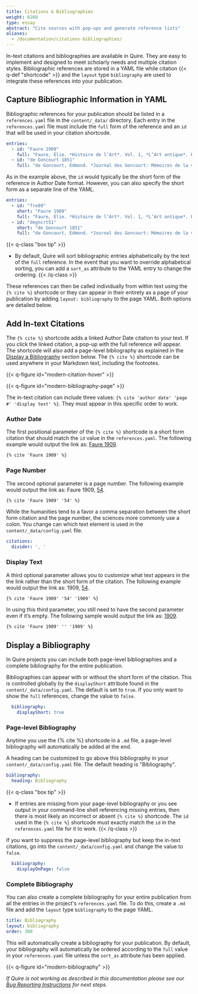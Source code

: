 ```yaml
---
title: Citations & Bibliographies
weight: 6260
type: essay
abstract: "Cite sources with pop-ups and generate reference lists"
aliases:
  - /documentation/citations-bibliographies/
---
```


In-text citations and bibliographies are available in Quire. They are easy to implement and designed to meet scholarly needs and multiple citation styles. Bibliographic references are stored in a YAML file while citation {{< q-def "shortcode" >}} and the `layout` type `bibliography` are used to integrate these references into your publication.

## Capture Bibliographic Information in YAML

Bibliographic references for your publication should be listed in a `references.yaml` file in the `content/_data/` directory. Each entry in the `references.yaml` file must include the `full` form of the reference and an `id` that will be used in your citation shortcode.

```yaml
entries:
  - id: "Faure 1909"
    full: "Faure, Élie. *Histoire de l’Art*. Vol. 1, *L’Art antique*. Paris: Gallimard, 1909"
  - id: "de Goncourt 1851"
    full: "de Goncourt, Edmond. *Journal des Goncourt: Mémoires de la vie littéraire.* Paris; G. Charpentier et cie, 1851."
```

As in the example above, the `id` would typically be the short form of the reference in Author Date format. However, you can also specify the short form as a separate line of the YAML.

```yaml
entries:
  - id: "fre09"
    short: "Faure 1909"
    full: "Faure, Élie. *Histoire de l’Art*. Vol. 1, *L’Art antique*. Paris: Gallimard, 1909"
  - id: "degncrt51"
    short: "de Goncourt 1851"
    full: "de Goncourt, Edmond. *Journal des Goncourt: Mémoires de la vie littéraire.* Paris; G. Charpentier et cie, 1851."
```

{{< q-class "box tip" >}}
- By default, Quire will sort bibliographic entries alphabetically by the text of the `full` reference. In the event that you want to override alphabetical sorting, you can add a `sort_as` attribute to the YAML entry to change the ordering.
{{< /q-class >}}

These references can then be called individually from within text using the `{% cite %}` shortcode or they can appear in their entirety as a page of your publication by adding `layout: bibliography` to the page YAML. Both options are detailed below.

## Add In-text Citations

The `{% cite %}` shortcode adds a linked Author Date citation to your text. If you click the linked citation, a pop-up with the full reference will appear. The shortcode will also add a page-level bibliography as explained in the [Display a Bibliography](#display-a-bibliography) section below. The `{% cite %}` shortcode can be used anywhere in your Markdown text, including the footnotes.

{{< q-figure id="modern-citation-hover" >}}

{{< q-figure id="modern-bibliography-page" >}}

The in-text citation can include three values: `{% cite 'author date' 'page #' 'display text' %}`. They must appear in this specific order to work.

### Author Date

The first positional parameter of the `{% cite %}` shortcode is a short form citation that should match the `id` value in the `references.yaml`. The following example would output the link as: <u>Faure 1909</u>.

```md
{% cite 'Faure 1909' %}
```

### Page Number

The second optional parameter is a page number. The following example would output the link as: Faure 1909, <u>54</u>.

```md
{% cite 'Faure 1909' '54' %}
```

While the humanities tend to a favor a comma separation between the short form citation and the page number, the sciences more commonly use a colon. You change can which text element is used in the `content/_data/config.yaml` file.

```yaml
citations:
  divider: ', '
```

### Display Text

A third optional parameter allows you to customize what text appears in the the link rather than the short form of the citation. The following example would output the link as: 1909, <u>54</u>.

```md
{% cite 'Faure 1909' '54' '1909' %}
```

In using this third parameter, you still need to have the second parameter even if it’s empty. The following sample would output the link as: <u>1909</u>.

```md
{% cite 'Faure 1909' '' '1909' %}
```

## Display a Bibliography

In Quire projects you can include both page-level bibliographies and a complete bibliography for the entire publication.

Bibliographies can appear with or without the short form of the citation. This is controlled globally by the `displayShort` attribute found in the `content/_data/config.yaml`.  The default is set to `true`. If you only want to show the `full` references, change the value to `false`.

```yaml
  bibliography:
    displayShort: true
```

### Page-level Bibliography

Anytime you use the {% cite %} shortcode in a `.md` file, a page-level bibliography will automatically be added at the end.

A heading can be customized to go above this bibliography in your `content/_data/config.yaml` file. The default heading is "Bibliography".

```yaml
bibliography:
  heading: Bibliography
```

{{< q-class "box tip" >}}
- If entries are missing from your page-level bibliography or you see output in your command-line shell referencing missing entries, then there is most likely an incorrect or absent `{% cite %}` shortcode. The `id` used in the `{% cite %}` shortcode must exactly match the `id` in the `references.yaml` file for it to work.
{{< /q-class >}}

If you want to suppress the page-level bibliography but keep the in-text citations, go into the `content/_data/config.yaml` and change the value to `false`.

```yaml
  bibliography:
    displayOnPage: false
```

### Complete Bibliography

You can also create a complete bibliography for your entire publication from all the entries in the project's `references.yaml` file. To do this, create a `.md` file and add the `layout` type `bibliography` to the page YAML.

```YAML
title: Bibliography
layout: bibliography
order: 300
```

This will automatically create a bibliography for your publication. By default, your bibliography will automatically be ordered according to the `full` value in your `references.yaml` file unless the `sort_as` attribute has been applied.

{{< q-figure id="modern-bibliography" >}}

*If Quire is not working as described in this documentation please see our [Bug Reporting Instructions](https://github.com/thegetty/quire/blob/main/BUG_REPORTING.md) for next steps.*